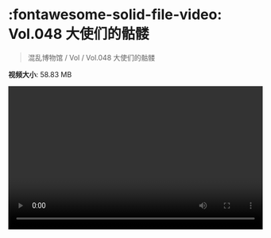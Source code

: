 # :fontawesome-solid-file-video: Vol.048 大使们的骷髅

> 混乱博物馆 / Vol / Vol.048 大使们的骷髅

**视频大小**: 58.83 MB

<video id="V-4a1e176a4255278893d1ce56c59500f0" width="512" height="288" preload="none" playsinline webkit-playsinline></video>